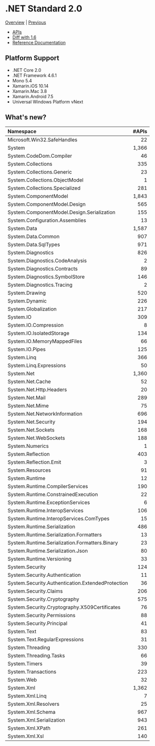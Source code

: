 # .NET Standard 2.0

[Overview](../versions.md) | [Previous](netstandard1.6.md)

* [APIs](netstandard2.0_ref.md)
* [Diff with 1.6](netstandard2.0_diff.md)
* [Reference Documentation](https://docs.microsoft.com/dotnet/api/?view=netstandard-2.0)

## Platform Support

* .NET Core 2.0
* .NET Framework 4.6.1
* Mono 5.4
* Xamarin.iOS 10.14
* Xamarin.Mac 3.8
* Xamarin.Android 7.5
* Universal Windows Platform vNext

## What's new?

| Namespace                                         | #APIs |
|:--------------------------------------------------|------:|
| Microsoft.Win32.SafeHandles                       |    22 |
| System                                            | 1,366 |
| System.CodeDom.Compiler                           |    46 |
| System.Collections                                |   335 |
| System.Collections.Generic                        |    23 |
| System.Collections.ObjectModel                    |     1 |
| System.Collections.Specialized                    |   281 |
| System.ComponentModel                             | 1,843 |
| System.ComponentModel.Design                      |   565 |
| System.ComponentModel.Design.Serialization        |   155 |
| System.Configuration.Assemblies                   |    13 |
| System.Data                                       | 1,587 |
| System.Data.Common                                |   907 |
| System.Data.SqlTypes                              |   971 |
| System.Diagnostics                                |   826 |
| System.Diagnostics.CodeAnalysis                   |     2 |
| System.Diagnostics.Contracts                      |    89 |
| System.Diagnostics.SymbolStore                    |   146 |
| System.Diagnostics.Tracing                        |     2 |
| System.Drawing                                    |   520 |
| System.Dynamic                                    |   226 |
| System.Globalization                              |   217 |
| System.IO                                         |   309 |
| System.IO.Compression                             |     8 |
| System.IO.IsolatedStorage                         |   134 |
| System.IO.MemoryMappedFiles                       |    66 |
| System.IO.Pipes                                   |   125 |
| System.Linq                                       |   366 |
| System.Linq.Expressions                           |    50 |
| System.Net                                        | 1,360 |
| System.Net.Cache                                  |    52 |
| System.Net.Http.Headers                           |    20 |
| System.Net.Mail                                   |   289 |
| System.Net.Mime                                   |    75 |
| System.Net.NetworkInformation                     |   696 |
| System.Net.Security                               |   194 |
| System.Net.Sockets                                |   168 |
| System.Net.WebSockets                             |   188 |
| System.Numerics                                   |     1 |
| System.Reflection                                 |   403 |
| System.Reflection.Emit                            |     3 |
| System.Resources                                  |    91 |
| System.Runtime                                    |    12 |
| System.Runtime.CompilerServices                   |   190 |
| System.Runtime.ConstrainedExecution               |    22 |
| System.Runtime.ExceptionServices                  |     6 |
| System.Runtime.InteropServices                    |   106 |
| System.Runtime.InteropServices.ComTypes           |    15 |
| System.Runtime.Serialization                      |   486 |
| System.Runtime.Serialization.Formatters           |    13 |
| System.Runtime.Serialization.Formatters.Binary    |    23 |
| System.Runtime.Serialization.Json                 |    80 |
| System.Runtime.Versioning                         |    33 |
| System.Security                                   |   124 |
| System.Security.Authentication                    |    11 |
| System.Security.Authentication.ExtendedProtection |    36 |
| System.Security.Claims                            |   206 |
| System.Security.Cryptography                      |   575 |
| System.Security.Cryptography.X509Certificates     |    76 |
| System.Security.Permissions                       |    88 |
| System.Security.Principal                         |    41 |
| System.Text                                       |    83 |
| System.Text.RegularExpressions                    |    31 |
| System.Threading                                  |   330 |
| System.Threading.Tasks                            |    66 |
| System.Timers                                     |    39 |
| System.Transactions                               |   223 |
| System.Web                                        |    32 |
| System.Xml                                        | 1,362 |
| System.Xml.Linq                                   |     7 |
| System.Xml.Resolvers                              |    25 |
| System.Xml.Schema                                 |   967 |
| System.Xml.Serialization                          |   943 |
| System.Xml.XPath                                  |   261 |
| System.Xml.Xsl                                    |   140 |
